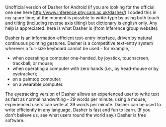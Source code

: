 Unofficial version of Dasher for Android (if you are looking for the official one see here http://www.inference.phy.cam.ac.uk/dasher/)
I coded this in my spare time; at the moment is possible to write-type by using both touch and tilting (including reverse axis tilting) but dictionary is english only.
Any help is appreciated.
here is what Dasher is (from Inference group website):

Dasher is an information-efficient text-entry interface, driven by natural continuous pointing gestures. Dasher is a competitive text-entry system wherever a full-size keyboard cannot be used - for example,
  * when operating a computer one-handed, by joystick, touchscreen, trackball, or mouse;
  * when operating a computer with zero hands (i.e., by head-mouse or by eyetracker);
  * on a palmtop computer;
  * on a wearable computer.

The eyetracking version of Dasher allows an experienced user to write text as fast as normal handwriting - 29 words per minute; using a mouse, experienced users can write at 39 words per minute.
Dasher can be used to write efficiently in any language.
Dasher is fast and fun to learn. (If you don't believe us, see what users round the world say.)
Dasher is free software.